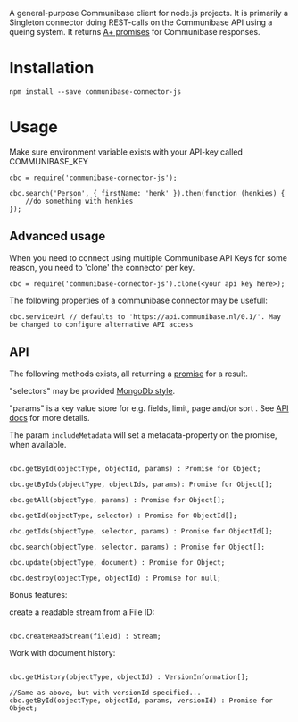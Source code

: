 A general-purpose Communibase client for node.js projects. It is primarily a Singleton connector doing REST-calls on the Communibase API using a queing system. It returns [A+ promises](https://github.com/promises-aplus/promises-spec) for Communibase responses.

Installation
============

```
npm install --save communibase-connector-js
```

Usage
=====

Make sure environment variable exists with your API-key called COMMUNIBASE_KEY

```
cbc = require('communibase-connector-js');

cbc.search('Person', { firstName: 'henk' }).then(function (henkies) {
	//do something with henkies
});

```

Advanced usage
--------------

When you need to connect using multiple Communibase API Keys for some reason, you need to 'clone' the connector per key.
```
cbc = require('communibase-connector-js').clone(<your api key here>);
```

The following properties of a communibase connector may be usefull:

```
cbc.serviceUrl // defaults to 'https://api.communibase.nl/0.1/'. May be changed to configure alternative API access
```

API
---

The following methods exists, all returning a [promise](https://github.com/cujojs/when/blob/master/docs/api.md#promise) for a result.

"selectors" may be provided [MongoDb style](http://docs.mongodb.org/manual/reference/method/db.collection.find/#db.collection.find).

"params" is a key value store for e.g. fields, limit, page and/or sort . See [API docs](https://api.communibase.nl/docs/) for more details.

The param ```includeMetadata``` will set a metadata-property on the promise, when available.
```

cbc.getById(objectType, objectId, params) : Promise for Object;

cbc.getByIds(objectType, objectIds, params): Promise for Object[];

cbc.getAll(objectType, params) : Promise for Object[];

cbc.getId(objectType, selector) : Promise for ObjectId[];

cbc.getIds(objectType, selector, params) : Promise for ObjectId[];

cbc.search(objectType, selector, params) : Promise for Object[];

cbc.update(objectType, document) : Promise for Object;

cbc.destroy(objectType, objectId) : Promise for null;

```

Bonus features:

create a readable stream from a File ID:

```

cbc.createReadStream(fileId) : Stream;

```

Work with document history:

```

cbc.getHistory(objectType, objectId) : VersionInformation[];

//Same as above, but with versionId specified...
cbc.getById(objectType, objectId, params, versionId) : Promise for Object;

```